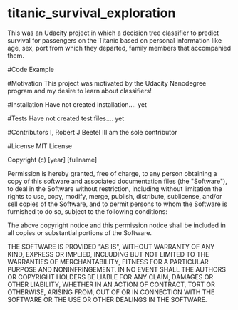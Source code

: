 # titanic_survival_exploration
This was an Udacity project in which a decision tree classifier to predict survival for passengers on the Titanic based on personal information like age, sex, port from which they departed, family members that accompanied them. 

#Code Example


#Motivation
This project was motivated by the Udacity Nanodegree program and my desire to learn about classifiers!

#Installation
Have not created installation.... yet

#Tests
Have not created test files.... yet

#Contributors
I, Robert J Beetel III am the sole contributor

#License
MIT License

Copyright (c) [year] [fullname]

Permission is hereby granted, free of charge, to any person obtaining a copy
of this software and associated documentation files (the "Software"), to deal
in the Software without restriction, including without limitation the rights
to use, copy, modify, merge, publish, distribute, sublicense, and/or sell
copies of the Software, and to permit persons to whom the Software is
furnished to do so, subject to the following conditions:

The above copyright notice and this permission notice shall be included in all
copies or substantial portions of the Software.

THE SOFTWARE IS PROVIDED "AS IS", WITHOUT WARRANTY OF ANY KIND, EXPRESS OR
IMPLIED, INCLUDING BUT NOT LIMITED TO THE WARRANTIES OF MERCHANTABILITY,
FITNESS FOR A PARTICULAR PURPOSE AND NONINFRINGEMENT. IN NO EVENT SHALL THE
AUTHORS OR COPYRIGHT HOLDERS BE LIABLE FOR ANY CLAIM, DAMAGES OR OTHER
LIABILITY, WHETHER IN AN ACTION OF CONTRACT, TORT OR OTHERWISE, ARISING FROM,
OUT OF OR IN CONNECTION WITH THE SOFTWARE OR THE USE OR OTHER DEALINGS IN THE
SOFTWARE.
